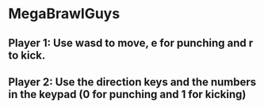 # MegaBrawlGuys
## Player 1: Use wasd to move, e for punching and r to kick.
## Player 2: Use the direction keys and the numbers in the keypad (0 for punching and 1 for kicking)
